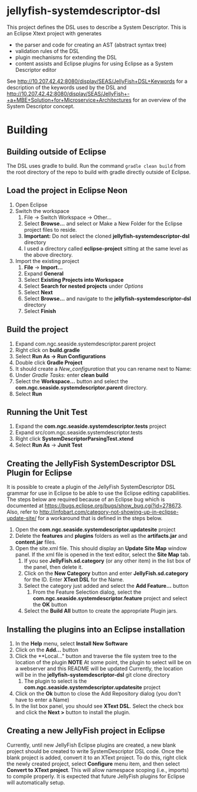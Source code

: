 # jellyfish-systemdescriptor-dsl
This project defines the DSL uses to describe a System Descriptor.  This is an Eclipse Xtext project with generates
* the parser and code for creating an AST (abstract syntax tree)
* validation rules of the DSL
* plugin mechanisms for extending the DSL
* content assists and Eclipse plugins for using Eclipse as a System Descriptor editor

See http://10.207.42.42:8080/display/SEAS/JellyFish+DSL+Keywords for a description of the keywords used by the DSL and http://10.207.42.42:8080/display/SEAS/JellyFish+-+a+MBE+Solution+for+Microservice+Architectures for an overview of the System Descriptor concept.

# Building

## Building outside of Eclipse
The DSL uses gradle to build.  Run the command ``gradle clean build`` from the root directory of the repo to build with gradle directly outside of Eclipse.

## Load the project in Eclipse Neon
1. Open Eclipse
1. Switch the workspace
   1. File -> Switch Workspace -> Other...
   1. Select **Browse...** and select or Make a New Folder for the Eclipse project files to reside.
   1. **Important:** Do not select the cloned **jellyfish-systemdescriptor-dsl** directory
   1. I used a directory called **eclipse-project** sitting at the same level as the above directory.
1. Import the existing project
   1. **File** -> **Import...**
   1. Expand **General**
   1. Select **Existing Projects into Workspace**
   1. Select **Search for nested projects** under *Options*
   1. Select **Next**
   1. Select **Browse...** and navigate to the **jellyfish-systemdescriptor-dsl** directory
   1. Select **Finish**

## Build the project
1. Expand com.ngc.seaside.systemdescriptor.parent project
1. Right click on **build.gradle**
1. Select **Run As -> Run Configurations**
1. Double click **Gradle Project**
1. It should create a *New_configuration* that you can rename next to Name:
1. Under *Gradle Tasks:* enter **clean build**
1. Select the **Workspace...** button and select the **com.ngc.seaside.systemdescriptor.parent** directory.
1. Select **Run**

## Running the Unit Test
1. Expand the **com.ngc.seaside.systemdescriptor.tests** project
1. Expand src/com.ngc.seaside.systemdescriptor.tests 
1. Right click **SystemDescriptorParsingTest.xtend**
1. Select **Run As** -> **Junit Test**

## Creating the JellyFish SystemDescriptor DSL Plugin for Eclipse
It is possible to create a plugin of the JellyFish SystemDescriptor DSL grammar for use in Eclipse to be able
to use the Eclipse editing capabilities.  The steps below are required because of an Eclipse bug which is documented
at https://bugs.eclipse.org/bugs/show_bug.cgi?id=278673.  Also, refer to http://infobart.com/category-not-showing-up-in-eclipse-update-site/ for a workaround that is defined in
the steps below.
1. Open the **com.ngc.seaside.systemdescriptor.updatesite** project
1. Delete the **features** and **plugins** folders as well as the **artifacts.jar** and **content.jar** files.
1. Open the site.xml file.  This should display an **Update Site Map** window panel.  If the xml file is opened in the text editor, select the **Site Map** tab.
   1. If you see **JellyFish.sd.category** (or any other item) in the list box of the panel, then delete it.
   1. Click on the **New Category** button and enter **JellyFish.sd.category** for the ID.  Enter **XText DSL** for the Name.
   1. Select the category just added and select the **Add Feature...** button
      1. From the Feature Selection dialog, select the **com.ngc.seaside.systemdescriptor.feature** project and select the **OK** button
   1. Select the **Build All** button to create the appropriate Plugin jars.
   
## Installing the plugins into an Eclipse installation
1. In the **Help** menu, select **Install New Software**
1. Click on the **Add...** button
1. Click the **Local..." button and traverse the file system tree to the location of the plugin
  **NOTE** At some point, the plugin to select will be on a webserver and this README will be updated
           Currently, the location will be in the **jellyfish-systemdescriptor-dsl** git clone directory
   1. The plugin to select is the **com.ngc.seaside.systemdescriptor.updatesite** project
1. Click on the **Ok** button to close the Add Repository dialog (you don't have to enter a Name)
1. In the list box panel, you should see **XText DSL**.  Select the check box and click the **Next >** button to install the plugin.

## Creating a new JellyFish project in Eclipse
Currently, until new JellyFish Eclipse plugins are created, a new blank project should be created to write SystemDescriptor
DSL code.  Once the blank project is added, convert it to an XText project.  To do this, right click the newly created
project, select **Configure** menu item, and then select **Convert to XText project**.  This will allow namespace scoping
(i.e., imports) to compile properly.  It is expected that future JellyFish plugins for Eclipse will automatically setup.